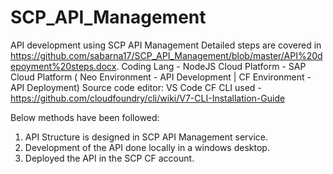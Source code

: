 # SCP_API_Management
API development using SCP API Management
Detailed steps are covered in https://github.com/sabarna17/SCP_API_Management/blob/master/API%20depoyment%20steps.docx.
Coding Lang - NodeJS
Cloud Platform - SAP Cloud Platform ( Neo Environment - API Development | CF Environment - API Deployment)
Source code editor: VS Code
CF CLI used - https://github.com/cloudfoundry/cli/wiki/V7-CLI-Installation-Guide


Below methods have been followed:
1. API Structure is designed in SCP API Management service.
2. Development of the API done locally in a windows desktop.
3. Deployed the API in the SCP CF account.

